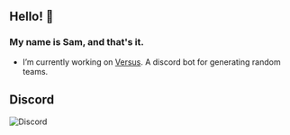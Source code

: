 ## Hello! 👋

### My name is Sam, and that's it.

- I’m currently working on [Versus](https://discord.com/oauth2/authorize?client_id=837732310194454588&permissions=2164599888&scope=bot). A discord bot for generating random teams.

## Discord

![Discord](https://discord.c99.nl/widget/theme-4/388733878392717330.png)
